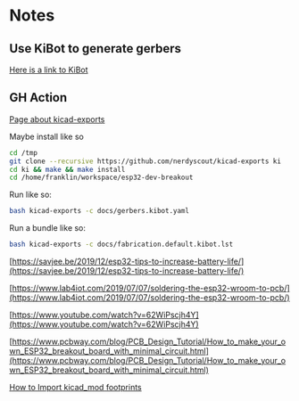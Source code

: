 # Notes

## Use KiBot to generate gerbers

[Here is a link to KiBot](https://github.com/INTI-CMNB/KiBot)

## GH Action

[Page about kicad-exports](https://github.com/marketplace/actions/kicad-exports)

Maybe install like so

```sh
cd /tmp
git clone --recursive https://github.com/nerdyscout/kicad-exports ki
cd ki && make && make install
cd /home/franklin/workspace/esp32-dev-breakout
```

Run like so:

```sh
bash kicad-exports -c docs/gerbers.kibot.yaml
```

Run a bundle like so:

```sh
bash kicad-exports -c docs/fabrication.default.kibot.lst
```

[https://savjee.be/2019/12/esp32-tips-to-increase-battery-life/](https://savjee.be/2019/12/esp32-tips-to-increase-battery-life/)

[https://www.lab4iot.com/2019/07/07/soldering-the-esp32-wroom-to-pcb/](https://www.lab4iot.com/2019/07/07/soldering-the-esp32-wroom-to-pcb/)

[https://www.youtube.com/watch?v=62WiPscjh4Y](https://www.youtube.com/watch?v=62WiPscjh4Y)

[https://www.pcbway.com/blog/PCB_Design_Tutorial/How_to_make_your_own_ESP32_breakout_board_with_minimal_circuit.html](https://www.pcbway.com/blog/PCB_Design_Tutorial/How_to_make_your_own_ESP32_breakout_board_with_minimal_circuit.html)

[How to Import kicad_mod footprints](https://learn.sparkfun.com/tutorials/beginners-guide-to-kicad/creating-a-custom-kicad-footprint-library)
